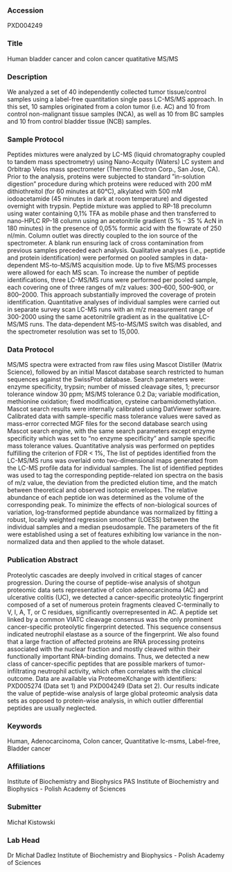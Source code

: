 ### Accession
PXD004249

### Title
Human bladder cancer and colon cancer quatitative MS/MS

### Description
We analyzed a set of 40 independently collected tumor tissue/control samples using a label-free quantitation single pass LC-MS/MS approach. In this set, 10 samples originated from a colon tumor (i.e. AC) and 10 from control non-malignant tissue samples (NCA), as well as 10 from BC samples and 10 from control bladder tissue (NCB) samples.

### Sample Protocol
Peptides mixtures were analyzed by LC-MS (liquid chromatography coupled to tandem mass spectrometry) using Nano-Acquity (Waters) LC system and Orbitrap Velos mass spectrometer (Thermo Electron Corp., San Jose, CA). Prior to the analysis, proteins were subjected to standard ”in-solution digestion” procedure during which proteins were reduced with 200 mM dithiothreitol (for 60 minutes at 60°C), alkylated with 500 mM iodoacetamide (45 minutes in dark at room temperature) and digested overnight with trypsin. Peptide mixture was applied to RP-18 precolumn using water containing 0,1% TFA as mobile phase and then transferred to nano-HPLC RP-18 column using an acetonitrile gradient (5 % - 35 % AcN in 180 minutes) in the presence of 0,05% formic acid with the flowrate of 250 nl/min. Column outlet was directly coupled to the ion source of the spectrometer. A blank run ensuring lack of cross contamination from previous samples preceded each analysis. Qualitative analyses (i.e., peptide and protein identification) were performed on pooled samples in data-dependent MS-to-MS/MS acquisition mode. Up to five MS/MS processes were allowed for each MS scan. To increase the number of peptide identifications, three LC-MS/MS runs were performed per pooled sample, each covering one of three ranges of m/z values: 300–600, 500–900, or 800–2000. This approach substantially improved the coverage of protein identification. Quantitative analyses of individual samples were carried out in separate survey scan LC-MS runs with an m/z measurement range of 300-2000 using the same acetonitrile gradient as in the qualitative LC-MS/MS runs. The data-dependent MS-to-MS/MS switch was disabled, and the spectrometer resolution was set to 15,000.

### Data Protocol
MS/MS spectra were extracted from raw files using Mascot Distiller (Matrix Science), followed by an initial Mascot database search restricted to human sequences against the SwissProt database. Search parameters were: enzyme specificity, trypsin; number of missed cleavage sites, 1; precursor tolerance window 30 ppm; MS/MS tolerance 0.2 Da; variable modification, methionine oxidation; fixed modification, cysteine carbamidomethylation. Mascot search results were internally calibrated using DatViewer software. Calibrated data with sample-specific mass tolerance values were saved as mass-error corrected MGF files for the second database search using Mascot search engine, with the same search parameters except enzyme specificity which was set to “no enzyme specificity” and sample specific mass tolerance values. Quantitative analysis was performed on peptides fulfilling the criterion of FDR < 1%,  The list of peptides identified from the LC-MS/MS runs was overlaid onto two-dimensional maps generated from the LC-MS profile data for individual samples. The list of identified peptides was used to tag the corresponding peptide-related ion spectra on the basis of m/z value, the deviation from the predicted elution time, and the match between theoretical and observed isotopic envelopes. The relative abundance of each peptide ion was determined as the volume of the corresponding peak. To minimize the effects of non-biological sources of variation, log-transformed peptide abundance was normalized by fitting a robust, locally weighted regression smoother (LOESS) between the individual samples and a median pseudosample. The parameters of the fit were established using a set of features exhibiting low variance in the non-normalized data and then applied to the whole dataset.

### Publication Abstract
Proteolytic cascades are deeply involved in critical stages of cancer progression. During the course of peptide-wise analysis of shotgun proteomic data sets representative of colon adenocarcinoma (AC) and ulcerative colitis (UC), we detected a cancer-specific proteolytic fingerprint composed of a set of numerous protein fragments cleaved C-terminally to V, I, A, T, or C residues, significantly overrepresented in AC. A peptide set linked by a common VIATC cleavage consensus was the only prominent cancer-specific proteolytic fingerprint detected. This sequence consensus indicated neutrophil elastase as a source of the fingerprint. We also found that a large fraction of affected proteins are RNA processing proteins associated with the nuclear fraction and mostly cleaved within their functionally important RNA-binding domains. Thus, we detected a new class of cancer-specific peptides that are possible markers of tumor-infiltrating neutrophil activity, which often correlates with the clinical outcome. Data are available via ProteomeXchange with identifiers: PXD005274 (Data set 1) and PXD004249 (Data set 2). Our results indicate the value of peptide-wise analysis of large global proteomic analysis data sets as opposed to protein-wise analysis, in which outlier differential peptides are usually neglected.

### Keywords
Human, Adenocarcinoma, Colon cancer, Quantitative lc-msms, Label-free, Bladder cancer

### Affiliations
Institute of Biochemistry and Biophysics PAS
Institute of Biochemistry and Biophysics - Polish Academy of Sciences

### Submitter
Michał Kistowski

### Lab Head
Dr Michał Dadlez
Institute of Biochemistry and Biophysics - Polish Academy of Sciences



